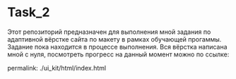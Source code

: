 # Task_2

Этот репозиторий предназначен для выполнения мной задания по адаптивной вёрстке сайта по макету в рамках обучающей прогаммы.
Задание пока находится в процессе выполнения. Вся вёрстка написана мной с нуля, посмотреть прогресс на данный момент можно по ссылке: 

permalink: ./ui_kit/html/index.html
